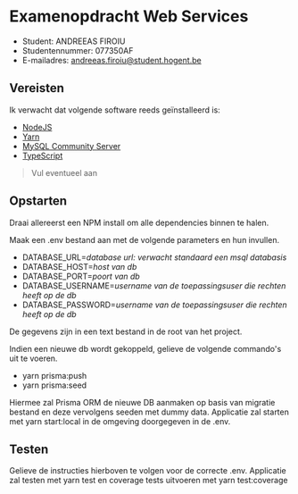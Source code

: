# Examenopdracht  Web Services

- Student: ANDREEAS FIROIU
- Studentennummer: 077350AF
- E-mailadres: andreeas.firoiu@student.hogent.be

## Vereisten

Ik verwacht dat volgende software reeds geïnstalleerd is:

- [NodeJS](https://nodejs.org)
- [Yarn](https://yarnpkg.com)
- [MySQL Community Server](https://dev.mysql.com/downloads/mysql/)
- [TypeScript](https://www.typescriptlang.org/)

> Vul eventueel aan

## Opstarten

Draai allereerst een NPM install om alle dependencies binnen te halen.

Maak een .env bestand aan met de volgende parameters en hun invullen. 

- DATABASE_URL=*database url: verwacht standaard een msql databasis*
- DATABASE_HOST=*host van db*
- DATABASE_PORT=*poort van db*
- DATABASE_USERNAME=*username van de toepassingsuser die rechten heeft op de db*
- DATABASE_PASSWORD=*username van de toepassingsuser die rechten heeft op de db*

De gegevens zijn in een text bestand in de root van het project.

Indien een nieuwe db wordt gekoppeld, gelieve de volgende commando's uit te voeren.

- yarn prisma:push
- yarn prisma:seed

Hiermee zal Prisma ORM de nieuwe DB aanmaken op basis van migratie bestand en deze vervolgens seeden met dummy data.
Applicatie zal starten met yarn start:local in de omgeving doorgegeven in de .env.

## Testen
Gelieve de instructies hierboven te volgen voor de correcte .env.
Applicatie zal testen met yarn test en coverage tests uitvoeren met yarn test:coverage
